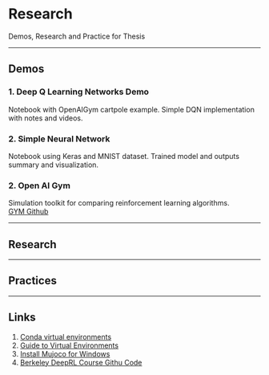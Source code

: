 # Research
Demos, Research and Practice for Thesis 
___

## Demos

### 1. Deep Q Learning Networks Demo
Notebook with OpenAIGym cartpole example.  Simple DQN implementation with notes and videos.

### 2. Simple Neural Network
Notebook using Keras and MNIST dataset.  Trained model and outputs summary and visualization. 

### 2. Open AI Gym
Simulation toolkit for comparing reinforcement learning algorithms.  
[GYM Github](https://github.com/openai/gym)
___ 
## Research

___
## Practices

___
## Links
1. [Conda virtual environments](https://uoa-eresearch.github.io/eresearch-cookbook/recipe/2014/11/20/conda/)
2. [Guide to Virtual Environments](https://docs.python-guide.org/dev/virtualenvs/)
3. [Install Mujoco for Windows](https://github.com/openai/mujoco-py/blob/9ea9bb000d6b8551b99f9aa440862e0c7f7b4191/README.md#requirements)
4. [Berkeley DeepRL Course Githu Code](https://github.com/berkeleydeeprlcourse)
